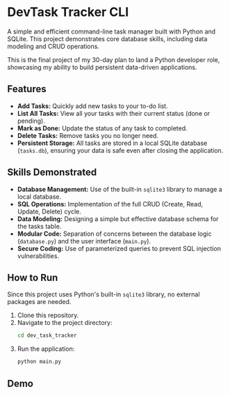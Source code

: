 # DevTask Tracker CLI

A simple and efficient command-line task manager built with Python and SQLite. This project demonstrates core database skills, including data modeling and CRUD operations.

This is the final project of my 30-day plan to land a Python developer role, showcasing my ability to build persistent data-driven applications.

## Features

-   **Add Tasks:** Quickly add new tasks to your to-do list.
-   **List All Tasks:** View all your tasks with their current status (done or pending).
-   **Mark as Done:** Update the status of any task to completed.
-   **Delete Tasks:** Remove tasks you no longer need.
-   **Persistent Storage:** All tasks are stored in a local SQLite database (`tasks.db`), ensuring your data is safe even after closing the application.

## Skills Demonstrated

-   **Database Management:** Use of the built-in `sqlite3` library to manage a local database.
-   **SQL Operations:** Implementation of the full CRUD (Create, Read, Update, Delete) cycle.
-   **Data Modeling:** Designing a simple but effective database schema for the tasks table.
-   **Modular Code:** Separation of concerns between the database logic (`database.py`) and the user interface (`main.py`).
-   **Secure Coding:** Use of parameterized queries to prevent SQL injection vulnerabilities.

## How to Run

Since this project uses Python's built-in `sqlite3` library, no external packages are needed.

1.  Clone this repository.
2.  Navigate to the project directory:
    ```bash
    cd dev_task_tracker
    ```
3.  Run the application:
    ```bash
    python main.py
    ```

## Demo
